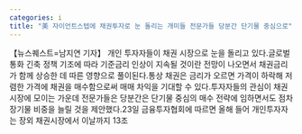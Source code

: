 ```yaml
---
categories: i
title: "美 자이언트스텝에 채권투자로 눈 돌리는 개미들 전문가들 당분간 단기물 중심으로"
---
```

【뉴스퀘스트=남지연 기자】 개인 투자자들이 채권 시장으로 눈을 돌리고 있다.글로벌 통화 긴축 정책 기조에 따라 기준금리 인상이 지속될 것이란 전망이 나오면서 채권금리가 함께 상승한 데 따른 영향으로 풀이된다.통상 채권은 금리가 오르면 가격이 하락해 저렴한 가격에 채권을 매수함으로써 매매 차익을 기대할 수 있다.투자자들의 관심이 채권 시장에 모이는 가운데 전문가들은 당분간은 단기물 중심의 매수 전략에 임하면서도 점차 장기물 비중을 늘릴 것을 제안했다.23일 금융투자협회에 따르면 올해 들어 개인투자자는 장외 채권시장에서 이날까지 13조